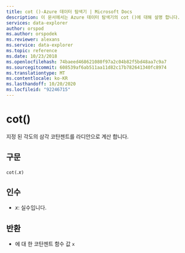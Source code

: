 ```yaml
---
title: cot ()-Azure 데이터 탐색기 | Microsoft Docs
description: 이 문서에서는 Azure 데이터 탐색기의 cot ()에 대해 설명 합니다.
services: data-explorer
author: orspod
ms.author: orspodek
ms.reviewer: alexans
ms.service: data-explorer
ms.topic: reference
ms.date: 10/23/2018
ms.openlocfilehash: 74baeed468621080f97a2c04b82f5bd48aa7c9a7
ms.sourcegitcommit: 608539af6ab511aa11d82c17b782641340fc8974
ms.translationtype: MT
ms.contentlocale: ko-KR
ms.lasthandoff: 10/20/2020
ms.locfileid: "92246715"
---
```

# <a name="cot"></a>cot()

지정 된 각도의 삼각 코탄젠트를 라디안으로 계산 합니다.

## <a name="syntax"></a>구문

`cot(`*.x*`)`

## <a name="arguments"></a>인수

* *x*: 실수입니다.

## <a name="returns"></a>반환

* 에 대 한 코탄젠트 함수 값 `x`